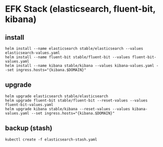 # EFK Stack (elasticsearch, fluent-bit, kibana)

## install

```shell
helm install --name elasticsearch stable/elasticsearch --values elasticsearch-values.yaml
helm install --name fluent-bit stable/fluent-bit --values fluent-bit-values.yaml
helm install --name kibana stable/kibana --values kibana-values.yaml --set ingress.hosts="{kibana.$DOMAIN}"
```

## upgrade

```shell
helm upgrade elasticsearch stable/elasticsearch
helm upgrade fluent-bit stable/fluent-bit --reset-values --values fluent-bit-values.yaml
helm upgrade kibana stable/kibana --reset-values --values kibana-values.yaml --set ingress.hosts="{kibana.$DOMAIN}"
```

## backup (stash)

```shell
kubectl create -f elasticsearch-stash.yaml
```
